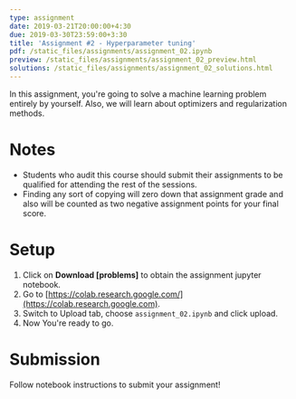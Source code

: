 ```yaml
---
type: assignment
date: 2019-03-21T20:00:00+4:30
due: 2019-03-30T23:59:00+3:30
title: 'Assignment #2 - Hyperparameter tuning'
pdf: /static_files/assignments/assignment_02.ipynb
preview: /static_files/assignments/assignment_02_preview.html
solutions: /static_files/assignments/assignment_02_solutions.html
---
```

In this assignment, you're going to solve a machine learning problem entirely by yourself. Also, we will learn about optimizers and regularization methods.

# Notes
- Students who audit this course should submit their assignments to be qualified for attending the rest of the sessions.
- Finding any sort of copying will zero down that assignment grade and also will be counted as two negative assignment points for your final score.

# Setup
1. Click on **Download [problems]** to obtain the assignment jupyter notebook.
2. Go to [https://colab.research.google.com/](https://colab.research.google.com).
3. Switch to Upload tab, choose `assignment_02.ipynb` and click upload.
4. Now You're ready to go.


# Submission
Follow notebook instructions to submit your assignment!